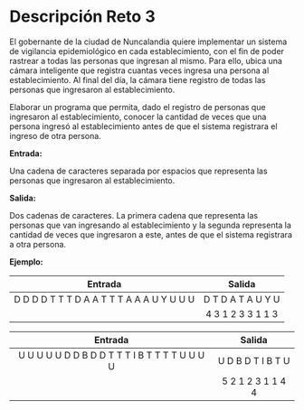 # Descripción Reto 3

El gobernante de la ciudad de Nuncalandia quiere implementar un sistema de vigilancia epidemiológico en cada establecimiento, con el fin de poder rastrear a todas las personas que ingresan al mismo. Para ello, ubica una cámara inteligente que registra cuantas veces ingresa una persona al establecimiento. Al final del día, la cámara tiene registro de todas las personas que ingresaron al establecimiento.

Elaborar un programa que permita, dado el registro de personas que ingresaron al establecimiento, conocer la cantidad de veces que una persona ingresó al establecimiento antes de que el sistema registrara el ingreso de otra persona.

**Entrada:**

Una cadena de caracteres separada por espacios que representa las personas que ingresaron al establecimiento.

**Salida:**

Dos cadenas de caracteres. La primera cadena que representa las personas que van ingresando al establecimiento y la segunda representa la cantidad de veces que ingresaron a este, antes de que el sistema registrara a otra persona.

**Ejemplo:**

| Entrada      | Salida |
|:---------:|:-----:|
| D D D D T T T D A A T T T A A A U Y U U U  | D T D A T A U Y U |
|      |   4 3 1 2 3 3 1 1 3 |

| Entrada      | Salida |
|:---------:|:-----:|
| U U U U U D D B D D T T T I B T T T T U U U U  | U D B D T I B T U |
|      |   5 2 1 2 3 1 1 4 4 |

